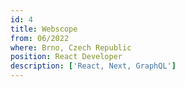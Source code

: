 ```yaml
---
id: 4
title: Webscope
from: 06/2022
where: Brno, Czech Republic
position: React Developer
description: ['React, Next, GraphQL']
---
```

